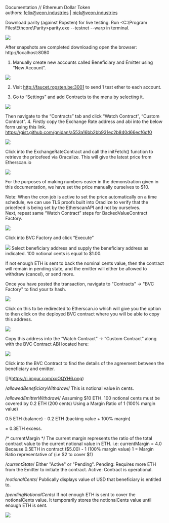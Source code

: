 Documentation // Ethereum Dollar Token                             
authors: felix@veon.industries | nick@veon.industries

Download parity (against Ropsten) for live testing. 
Run <C:\Program Files\Ethcore\Parity>parity.exe --testnet --warp in terminal.

![](https://i.imgur.com/YcGW0J8.png)

After snapshots are completed downloading open the browser: http://localhost:8080

1. Manually create new accounts called Beneficiary and Emitter using “New Account”.

![](https://i.imgur.com/ISZz1qF.png)

2. Visit http://faucet.ropsten.be:3001 to send 1 test ether to each account.

3. Go to “Settings” and add Contracts to the menu by selecting it.

![](https://i.imgur.com/NRIFISt.png)

Then navigate to the “Contracts” tab and click “Watch Contract”, “Custom Contract”.
4. Firstly copy the Exchange Rate address and abi into the below form using this link.
https://gist.github.com/gnidan/a553a16bb2bb931ec2b840d66ecf6df0 

![](https://i.imgur.com/nZpEiSE.png)

Click into the ExchangeRateContract and call the initFetch() function to retrieve the pricefeed via Oracalize. This will give the latest price from Etherscan.io 

![](https://i.imgur.com/PXWEd2r.png)

For the purposes of making numbers easier in the demonstration given in this documentation, we have set the price manually ourselves to $10.

Note: When the cron job is active to set the price automatically on a time schedule, we can use TLS proofs built into Oraclize to verify that the pricefeed is being set by the EtherscanAPI and not by ourselves.  
Next, repeat same “Watch Contract” steps for BackedValueContract Factory.

![](https://i.imgur.com/bsdXiqJ.png)

Click into BVC Factory and click “Execute”

![](https://i.imgur.com/TQEX8sR.png)
Select beneficiary address and supply the beneficiary address as indicated.
100 notional cents is equal to $1.00.


If not enough ETH is sent to back the nominal cents value, then the contract will remain in pending state, and the emitter will either be allowed to withdraw (cancel), or send more.

Once you have posted the transaction, navigate to "Contracts" -> "BVC Factory" to find your tx hash. 

![](https://i.imgur.com/JHB0dXz.png)

Click on this to be redirected to Etherscan.io which will give you the option to then click on the deployed BVC contract where you will be able to copy this address.

![](https://i.imgur.com/NJhT1iR.png)

Copy this address into the “Watch Contract” -> “Custom Contract” along with the BVC Contract ABI located here:

![](https://i.imgur.com/cH5SNZz.png)

Click into the BVC Contract to find the details of the agreement between the beneficiary and emitter. 

[]!(https://i.imgur.com/xoOQYH6.png)

/*allowedBeneficiaryWithdrawl*/
This is notional value in cents.

/*allowedEmitterWithdrawl*/
Assuming $10 ETH.
100 notional cents must be covered by 0.2 ETH (200 cents)
Using a Margin Ratio of 1 (100% margin value)

0.5 ETH (balance) - 0.2 ETH (backing value + 100% margin) 

= 0.3ETH excess.

/* currentMargin */
The current margin represents the ratio of the total
contract value to the current notional value in ETH.
i.e:
currentMargin = 4.0 
Because 0.5ETH in contract ($5.00) - 1 (100% margin value)
1 = Margin Ratio representative of (i.e $2 to cover $1)

/*currentState*/
Either "Active" or "Pending".
Pending: Requires more ETH from the Emitter to initiate the contract.
Active: Contract is operational.

/*notionalCents*/ 
Publically displays value of USD that beneficiary is entitled to.

/*pendingNotionalCents*/  If not enough ETH is sent to cover the notionalCents value.
It temporarily stores the notionalCents value until enough ETH is sent.


![](http://i.imgur.com/wDekcwp.png)
